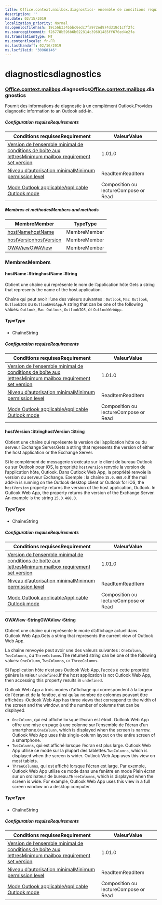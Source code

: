 ```yaml
---
title: Office.context.mailbox.diagnostics- ensemble de conditions requises 1.6
description: ''
ms.date: 02/15/2019
localization_priority: Normal
ms.openlocfilehash: 19c56b334bbbc0edc7fa972ed974d318d1cff2fc
ms.sourcegitcommit: f26778b596b6b022814c39601485ff676ed4e2fa
ms.translationtype: MT
ms.contentlocale: fr-FR
ms.lasthandoff: 02/16/2019
ms.locfileid: "30068146"
---
```

# <a name="diagnostics"></a><span data-ttu-id="cc8b6-102">diagnostics</span><span class="sxs-lookup"><span data-stu-id="cc8b6-102">diagnostics</span></span>

### <a name="officeofficemdcontextofficecontextmdmailboxofficecontextmailboxmddiagnostics"></a><span data-ttu-id="cc8b6-103">[Office](Office.md)[.context](Office.context.md)[.mailbox](Office.context.mailbox.md).diagnostics</span><span class="sxs-lookup"><span data-stu-id="cc8b6-103">[Office](Office.md)[.context](Office.context.md)[.mailbox](Office.context.mailbox.md).diagnostics</span></span>

<span data-ttu-id="cc8b6-104">Fournit des informations de diagnostic à un complément Outlook.</span><span class="sxs-lookup"><span data-stu-id="cc8b6-104">Provides diagnostic information to an Outlook add-in.</span></span>

##### <a name="requirements"></a><span data-ttu-id="cc8b6-105">Configuration requise</span><span class="sxs-lookup"><span data-stu-id="cc8b6-105">Requirements</span></span>

|<span data-ttu-id="cc8b6-106">Conditions requises</span><span class="sxs-lookup"><span data-stu-id="cc8b6-106">Requirement</span></span>| <span data-ttu-id="cc8b6-107">Valeur</span><span class="sxs-lookup"><span data-stu-id="cc8b6-107">Value</span></span>|
|---|---|
|[<span data-ttu-id="cc8b6-108">Version de l’ensemble minimal de conditions de boîte aux lettres</span><span class="sxs-lookup"><span data-stu-id="cc8b6-108">Minimum mailbox requirement set version</span></span>](/office/dev/add-ins/reference/requirement-sets/outlook-api-requirement-sets)| <span data-ttu-id="cc8b6-109">1.0</span><span class="sxs-lookup"><span data-stu-id="cc8b6-109">1.0</span></span>|
|[<span data-ttu-id="cc8b6-110">Niveau d’autorisation minimal</span><span class="sxs-lookup"><span data-stu-id="cc8b6-110">Minimum permission level</span></span>](https://docs.microsoft.com/outlook/add-ins/understanding-outlook-add-in-permissions)| <span data-ttu-id="cc8b6-111">ReadItem</span><span class="sxs-lookup"><span data-stu-id="cc8b6-111">ReadItem</span></span>|
|[<span data-ttu-id="cc8b6-112">Mode Outlook applicable</span><span class="sxs-lookup"><span data-stu-id="cc8b6-112">Applicable Outlook mode</span></span>](https://docs.microsoft.com/outlook/add-ins/#extension-points)| <span data-ttu-id="cc8b6-113">Composition ou lecture</span><span class="sxs-lookup"><span data-stu-id="cc8b6-113">Compose or Read</span></span>|

##### <a name="members-and-methods"></a><span data-ttu-id="cc8b6-114">Membres et méthodes</span><span class="sxs-lookup"><span data-stu-id="cc8b6-114">Members and methods</span></span>

| <span data-ttu-id="cc8b6-115">Membre</span><span class="sxs-lookup"><span data-stu-id="cc8b6-115">Member</span></span> | <span data-ttu-id="cc8b6-116">Type</span><span class="sxs-lookup"><span data-stu-id="cc8b6-116">Type</span></span> |
|--------|------|
| [<span data-ttu-id="cc8b6-117">hostName</span><span class="sxs-lookup"><span data-stu-id="cc8b6-117">hostName</span></span>](#hostname-string) | <span data-ttu-id="cc8b6-118">Membre</span><span class="sxs-lookup"><span data-stu-id="cc8b6-118">Member</span></span> |
| [<span data-ttu-id="cc8b6-119">hostVersion</span><span class="sxs-lookup"><span data-stu-id="cc8b6-119">hostVersion</span></span>](#hostversion-string) | <span data-ttu-id="cc8b6-120">Membre</span><span class="sxs-lookup"><span data-stu-id="cc8b6-120">Member</span></span> |
| [<span data-ttu-id="cc8b6-121">OWAView</span><span class="sxs-lookup"><span data-stu-id="cc8b6-121">OWAView</span></span>](#owaview-string) | <span data-ttu-id="cc8b6-122">Membre</span><span class="sxs-lookup"><span data-stu-id="cc8b6-122">Member</span></span> |

### <a name="members"></a><span data-ttu-id="cc8b6-123">Membres</span><span class="sxs-lookup"><span data-stu-id="cc8b6-123">Members</span></span>

####  <a name="hostname-string"></a><span data-ttu-id="cc8b6-124">hostName :String</span><span class="sxs-lookup"><span data-stu-id="cc8b6-124">hostName :String</span></span>

<span data-ttu-id="cc8b6-125">Obtient une chaîne qui représente le nom de l’application hôte.</span><span class="sxs-lookup"><span data-stu-id="cc8b6-125">Gets a string that represents the name of the host application.</span></span>

<span data-ttu-id="cc8b6-126">Chaîne qui peut avoir l’une des valeurs suivantes : `Outlook`, `Mac Outlook`, `OutlookIOS` ou `OutlookWebApp`.</span><span class="sxs-lookup"><span data-stu-id="cc8b6-126">A string that can be one of the following values: `Outlook`, `Mac Outlook`, `OutlookIOS`, or `OutlookWebApp`.</span></span>

##### <a name="type"></a><span data-ttu-id="cc8b6-127">Type</span><span class="sxs-lookup"><span data-stu-id="cc8b6-127">Type</span></span>

*   <span data-ttu-id="cc8b6-128">Chaîne</span><span class="sxs-lookup"><span data-stu-id="cc8b6-128">String</span></span>

##### <a name="requirements"></a><span data-ttu-id="cc8b6-129">Configuration requise</span><span class="sxs-lookup"><span data-stu-id="cc8b6-129">Requirements</span></span>

|<span data-ttu-id="cc8b6-130">Conditions requises</span><span class="sxs-lookup"><span data-stu-id="cc8b6-130">Requirement</span></span>| <span data-ttu-id="cc8b6-131">Valeur</span><span class="sxs-lookup"><span data-stu-id="cc8b6-131">Value</span></span>|
|---|---|
|[<span data-ttu-id="cc8b6-132">Version de l’ensemble minimal de conditions de boîte aux lettres</span><span class="sxs-lookup"><span data-stu-id="cc8b6-132">Minimum mailbox requirement set version</span></span>](/office/dev/add-ins/reference/requirement-sets/outlook-api-requirement-sets)| <span data-ttu-id="cc8b6-133">1.0</span><span class="sxs-lookup"><span data-stu-id="cc8b6-133">1.0</span></span>|
|[<span data-ttu-id="cc8b6-134">Niveau d’autorisation minimal</span><span class="sxs-lookup"><span data-stu-id="cc8b6-134">Minimum permission level</span></span>](https://docs.microsoft.com/outlook/add-ins/understanding-outlook-add-in-permissions)| <span data-ttu-id="cc8b6-135">ReadItem</span><span class="sxs-lookup"><span data-stu-id="cc8b6-135">ReadItem</span></span>|
|[<span data-ttu-id="cc8b6-136">Mode Outlook applicable</span><span class="sxs-lookup"><span data-stu-id="cc8b6-136">Applicable Outlook mode</span></span>](https://docs.microsoft.com/outlook/add-ins/#extension-points)| <span data-ttu-id="cc8b6-137">Composition ou lecture</span><span class="sxs-lookup"><span data-stu-id="cc8b6-137">Compose or Read</span></span>|

####  <a name="hostversion-string"></a><span data-ttu-id="cc8b6-138">hostVersion :String</span><span class="sxs-lookup"><span data-stu-id="cc8b6-138">hostVersion :String</span></span>

<span data-ttu-id="cc8b6-139">Obtient une chaîne qui représente la version de l’application hôte ou du serveur Exchange Server.</span><span class="sxs-lookup"><span data-stu-id="cc8b6-139">Gets a string that represents the version of either the host application or the Exchange Server.</span></span>

<span data-ttu-id="cc8b6-p101">Si le complément de messagerie s’exécute sur le client de bureau Outlook ou sur Outlook pour iOS, la propriété `hostVersion` renvoie la version de l’application hôte, Outlook. Dans Outlook Web App, la propriété renvoie la version du serveur Exchange. Exemple : la chaîne `15.0.468.0`.</span><span class="sxs-lookup"><span data-stu-id="cc8b6-p101">If the mail add-in is running on the Outlook desktop client or Outlook for iOS, the `hostVersion` property returns the version of the host application, Outlook. In Outlook Web App, the property returns the version of the Exchange Server. An example is the string `15.0.468.0`.</span></span>

##### <a name="type"></a><span data-ttu-id="cc8b6-143">Type</span><span class="sxs-lookup"><span data-stu-id="cc8b6-143">Type</span></span>

*   <span data-ttu-id="cc8b6-144">Chaîne</span><span class="sxs-lookup"><span data-stu-id="cc8b6-144">String</span></span>

##### <a name="requirements"></a><span data-ttu-id="cc8b6-145">Configuration requise</span><span class="sxs-lookup"><span data-stu-id="cc8b6-145">Requirements</span></span>

|<span data-ttu-id="cc8b6-146">Conditions requises</span><span class="sxs-lookup"><span data-stu-id="cc8b6-146">Requirement</span></span>| <span data-ttu-id="cc8b6-147">Valeur</span><span class="sxs-lookup"><span data-stu-id="cc8b6-147">Value</span></span>|
|---|---|
|[<span data-ttu-id="cc8b6-148">Version de l’ensemble minimal de conditions de boîte aux lettres</span><span class="sxs-lookup"><span data-stu-id="cc8b6-148">Minimum mailbox requirement set version</span></span>](/office/dev/add-ins/reference/requirement-sets/outlook-api-requirement-sets)| <span data-ttu-id="cc8b6-149">1.0</span><span class="sxs-lookup"><span data-stu-id="cc8b6-149">1.0</span></span>|
|[<span data-ttu-id="cc8b6-150">Niveau d’autorisation minimal</span><span class="sxs-lookup"><span data-stu-id="cc8b6-150">Minimum permission level</span></span>](https://docs.microsoft.com/outlook/add-ins/understanding-outlook-add-in-permissions)| <span data-ttu-id="cc8b6-151">ReadItem</span><span class="sxs-lookup"><span data-stu-id="cc8b6-151">ReadItem</span></span>|
|[<span data-ttu-id="cc8b6-152">Mode Outlook applicable</span><span class="sxs-lookup"><span data-stu-id="cc8b6-152">Applicable Outlook mode</span></span>](https://docs.microsoft.com/outlook/add-ins/#extension-points)| <span data-ttu-id="cc8b6-153">Composition ou lecture</span><span class="sxs-lookup"><span data-stu-id="cc8b6-153">Compose or Read</span></span>|

####  <a name="owaview-string"></a><span data-ttu-id="cc8b6-154">OWAView :String</span><span class="sxs-lookup"><span data-stu-id="cc8b6-154">OWAView :String</span></span>

<span data-ttu-id="cc8b6-155">Obtient une chaîne qui représente le mode d’affichage actuel dans Outlook Web App.</span><span class="sxs-lookup"><span data-stu-id="cc8b6-155">Gets a string that represents the current view of Outlook Web App.</span></span>

<span data-ttu-id="cc8b6-156">La chaîne renvoyée peut avoir une des valeurs suivantes : `OneColumn`, `TwoColumns`, ou `ThreeColumns`.</span><span class="sxs-lookup"><span data-stu-id="cc8b6-156">The returned string can be one of the following values: `OneColumn`, `TwoColumns`, or `ThreeColumns`.</span></span>

<span data-ttu-id="cc8b6-157">Si l’application hôte n’est pas Outlook Web App, l’accès à cette propriété génère la valeur `undefined`.</span><span class="sxs-lookup"><span data-stu-id="cc8b6-157">If the host application is not Outlook Web App, then accessing this property results in `undefined`.</span></span>

<span data-ttu-id="cc8b6-158">Outlook Web App a trois modes d’affichage qui correspondent à la largeur de l’écran et de la fenêtre, ainsi qu’au nombre de colonnes pouvant être affichées :</span><span class="sxs-lookup"><span data-stu-id="cc8b6-158">Outlook Web App has three views that correspond to the width of the screen and the window, and the number of columns that can be displayed:</span></span>

*   <span data-ttu-id="cc8b6-p102">`OneColumn`, qui est affiché lorsque l’écran est étroit. Outlook Web App offre une mise en page à une colonne sur l’ensemble de l’écran d’un smartphone.</span><span class="sxs-lookup"><span data-stu-id="cc8b6-p102">`OneColumn`, which is displayed when the screen is narrow. Outlook Web App uses this single-column layout on the entire screen of a smartphone.</span></span>
*   <span data-ttu-id="cc8b6-p103">`TwoColumns`, qui est affiché lorsque l’écran est plus large. Outlook Web App utilise ce mode sur la plupart des tablettes.</span><span class="sxs-lookup"><span data-stu-id="cc8b6-p103">`TwoColumns`, which is displayed when the screen is wider. Outlook Web App uses this view on most tablets.</span></span>
*   <span data-ttu-id="cc8b6-p104">`ThreeColumns`, qui est affiché lorsque l’écran est large. Par exemple, Outlook Web App utilise ce mode dans une fenêtre en mode Plein écran sur un ordinateur de bureau.</span><span class="sxs-lookup"><span data-stu-id="cc8b6-p104">`ThreeColumns`, which is displayed when the screen is wide. For example, Outlook Web App uses this view in a full screen window on a desktop computer.</span></span>

##### <a name="type"></a><span data-ttu-id="cc8b6-165">Type</span><span class="sxs-lookup"><span data-stu-id="cc8b6-165">Type</span></span>

*   <span data-ttu-id="cc8b6-166">Chaîne</span><span class="sxs-lookup"><span data-stu-id="cc8b6-166">String</span></span>

##### <a name="requirements"></a><span data-ttu-id="cc8b6-167">Configuration requise</span><span class="sxs-lookup"><span data-stu-id="cc8b6-167">Requirements</span></span>

|<span data-ttu-id="cc8b6-168">Conditions requises</span><span class="sxs-lookup"><span data-stu-id="cc8b6-168">Requirement</span></span>| <span data-ttu-id="cc8b6-169">Valeur</span><span class="sxs-lookup"><span data-stu-id="cc8b6-169">Value</span></span>|
|---|---|
|[<span data-ttu-id="cc8b6-170">Version de l’ensemble minimal de conditions de boîte aux lettres</span><span class="sxs-lookup"><span data-stu-id="cc8b6-170">Minimum mailbox requirement set version</span></span>](/office/dev/add-ins/reference/requirement-sets/outlook-api-requirement-sets)| <span data-ttu-id="cc8b6-171">1.0</span><span class="sxs-lookup"><span data-stu-id="cc8b6-171">1.0</span></span>|
|[<span data-ttu-id="cc8b6-172">Niveau d’autorisation minimal</span><span class="sxs-lookup"><span data-stu-id="cc8b6-172">Minimum permission level</span></span>](https://docs.microsoft.com/outlook/add-ins/understanding-outlook-add-in-permissions)| <span data-ttu-id="cc8b6-173">ReadItem</span><span class="sxs-lookup"><span data-stu-id="cc8b6-173">ReadItem</span></span>|
|[<span data-ttu-id="cc8b6-174">Mode Outlook applicable</span><span class="sxs-lookup"><span data-stu-id="cc8b6-174">Applicable Outlook mode</span></span>](https://docs.microsoft.com/outlook/add-ins/#extension-points)| <span data-ttu-id="cc8b6-175">Composition ou lecture</span><span class="sxs-lookup"><span data-stu-id="cc8b6-175">Compose or Read</span></span>|
